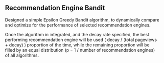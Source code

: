 ## Recommendation Engine Bandit

Designed a simple Epsilon Greedy Bandit algorithm, to dynamically compare and optimize for the performance of selected recommendation engines.

Once the algorithm in integrated, and the decay rate specified, the best performing recommendation engine will be used ( decay / (total pageviews + decay) ) proportion of the time, while the remaining proportion will be filled by an equal distribution (p = 1 / number of recommendation engines) of all algorithms.
